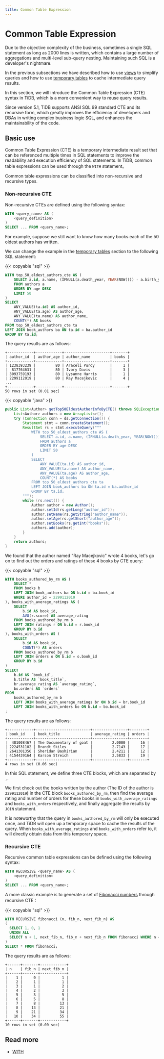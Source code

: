 ```yaml
---
title: Common Table Expression
---
```


# Common Table Expression

Due to the objective complexity of the business, sometimes a single SQL statement as long as 2000 lines is written, which contains a large number of aggregations and multi-level sub-query nesting. Maintaining such SQL is a developer's nightmare.

In the previous subsections we have described how to use [views](/develop/use-views.md) to simplify queries and how to use [temporary tables](/develop/use-temporary-tables.md) to cache intermediate query results.

In this section, we will introduce the Common Table Expression (CTE) syntax in TiDB, which is a more convenient way to reuse query results.

Since version 5.1, TiDB supports ANSI SQL 99 standard CTE and its recursive form, which greatly improves the efficiency of developers and DBAs in writing complex business logic SQL, and enhances the maintainability of the code.

## Basic use

Common Table Expression (CTE) is a temporary intermediate result set that can be referenced multiple times in SQL statements to improve the readability and execution efficiency of SQL statements. In TiDB, common table expressions can be used through the `WITH` statement。

Common table expressions can be classified into non-recursive and recursive types.

### Non-recursive CTE

Non-recursive CTEs are defined using the following syntax:

```sql
WITH <query_name> AS (
    <query_definition>
)
SELECT ... FROM <query_name>;
```

For example, suppose we still want to know how many books each of the 50 oldest authors has written.

<SimpleTab>
<div label="SQL">

We can change the example in the [temporary tables](/develop/use-temporary-tables.md) section to the following SQL statement:

{{< copyable "sql" >}}

```sql
WITH top_50_eldest_authors_cte AS (
    SELECT a.id, a.name, (IFNULL(a.death_year, YEAR(NOW())) - a.birth_year) AS age
    FROM authors a
    ORDER BY age DESC
    LIMIT 50
)
SELECT
    ANY_VALUE(ta.id) AS author_id,
    ANY_VALUE(ta.age) AS author_age,
    ANY_VALUE(ta.name) AS author_name,
    COUNT(*) AS books
FROM top_50_eldest_authors_cte ta
LEFT JOIN book_authors ba ON ta.id = ba.author_id
GROUP BY ta.id;
```

The query results are as follows:

```
+------------+------------+---------------------+-------+
| author_id  | author_age | author_name         | books |
+------------+------------+---------------------+-------+
| 1238393239 |         80 | Araceli Purdy       |     1 |
|  817764631 |         80 | Ivory Davis         |     3 |
| 3093759193 |         80 | Lysanne Harris      |     1 |
| 2299112019 |         80 | Ray Macejkovic      |     4 |
...
+------------+------------+---------------------+-------+
50 rows in set (0.01 sec)
```

</div>
<div label="Java">

{{< copyable "java" >}}

```java
public List<Author> getTop50EldestAuthorInfoByCTE() throws SQLException {
    List<Author> authors = new ArrayList<>();
    try (Connection conn = ds.getConnection()) {
        Statement stmt = conn.createStatement();
        ResultSet rs = stmt.executeQuery("""
            WITH top_50_eldest_authors_cte AS (
                SELECT a.id, a.name, (IFNULL(a.death_year, YEAR(NOW())) - a.birth_year) AS age
                FROM authors a
                ORDER BY age DESC
                LIMIT 50
            )
            SELECT
                ANY_VALUE(ta.id) AS author_id,
                ANY_VALUE(ta.name) AS author_name,
                ANY_VALUE(ta.age) AS author_age,
                COUNT(*) AS books
            FROM top_50_eldest_authors_cte ta
            LEFT JOIN book_authors ba ON ta.id = ba.author_id
            GROUP BY ta.id;
        """);
        while (rs.next()) {
            Author author = new Author();
            author.setId(rs.getLong("author_id"));
            author.setName(rs.getString("author_name"));
            author.setAge(rs.getShort("author_age"));
            author.setBooks(rs.getInt("books"));
            authors.add(author);
        }
    }
    return authors;
}
```

</div>
</SimpleTab>

We found that the author named "Ray Macejkovic" wrote 4 books, let's go on to find out the orders and ratings of these 4 books by CTE query:

{{< copyable "sql" >}}

```sql
WITH books_authored_by_rm AS (
    SELECT *
    FROM books b
    LEFT JOIN book_authors ba ON b.id = ba.book_id
    WHERE author_id = 2299112019
), books_with_average_ratings AS (
    SELECT
        b.id AS book_id,
        AVG(r.score) AS average_rating
    FROM books_authored_by_rm b
    LEFT JOIN ratings r ON b.id = r.book_id
    GROUP BY b.id
), books_with_orders AS (
    SELECT
        b.id AS book_id,
        COUNT(*) AS orders
    FROM books_authored_by_rm b
    LEFT JOIN orders o ON b.id = o.book_id
    GROUP BY b.id
)
SELECT
    b.id AS `book_id`,
    b.title AS `book_title`,
    br.average_rating AS `average_rating`,
    bo.orders AS `orders`
FROM
    books_authored_by_rm b
    LEFT JOIN books_with_average_ratings br ON b.id = br.book_id
    LEFT JOIN books_with_orders bo ON b.id = bo.book_id
;
```

The query results are as follows:

```
+------------+-------------------------+----------------+--------+
| book_id    | book_title              | average_rating | orders |
+------------+-------------------------+----------------+--------+
|  481008467 | The Documentary of goat |         2.0000 |     16 |
| 2224531102 | Brandt Skiles           |         2.7143 |     17 |
| 2641301356 | Sheridan Bashirian      |         2.4211 |     12 |
| 4154439164 | Karson Streich          |         2.5833 |     19 |
+------------+-------------------------+----------------+--------+
4 rows in set (0.06 sec)
```

In this SQL statement, we define three CTE blocks, which are separated by `,`.

We first check out the books written by the author (The ID of the author is `2299112019`) in the CTE block `books_authored_by_rm`, then find the average rating and number of orders for these books in `books_with_average_ratings` and `books_with_orders` respectively, and finally aggregate the results by `JOIN` statement.

It is noteworthy that the query in `books_authored_by_rm` will only be executed once, and TiDB will open up a temporary space to cache the results of the query. When `books_with_average_ratings` and `books_with_orders` refer to, it will directly obtain data from this temporary space.

### Recursive CTE

Recursive common table expressions can be defined using the following syntax:

```sql
WITH RECURSIVE <query_name> AS (
    <query_definition>
)
SELECT ... FROM <query_name>;
```

A more classic example is to generate a set of [Fibonacci numbers](https://en.wikipedia.org/wiki/Fibonacci_number) through recursive CTE：

{{< copyable "sql" >}}

```sql
WITH RECURSIVE fibonacci (n, fib_n, next_fib_n) AS
(
  SELECT 1, 0, 1
  UNION ALL
  SELECT n + 1, next_fib_n, fib_n + next_fib_n FROM fibonacci WHERE n < 10
)
SELECT * FROM fibonacci;
```

The query results are as follows:

```
+------+-------+------------+
| n    | fib_n | next_fib_n |
+------+-------+------------+
|    1 |     0 |          1 |
|    2 |     1 |          1 |
|    3 |     1 |          2 |
|    4 |     2 |          3 |
|    5 |     3 |          5 |
|    6 |     5 |          8 |
|    7 |     8 |         13 |
|    8 |    13 |         21 |
|    9 |    21 |         34 |
|   10 |    34 |         55 |
+------+-------+------------+
10 rows in set (0.00 sec)
```

## Read more

- [WITH](https://docs.pingcap.com/tidb/stable/sql-statement-with)
